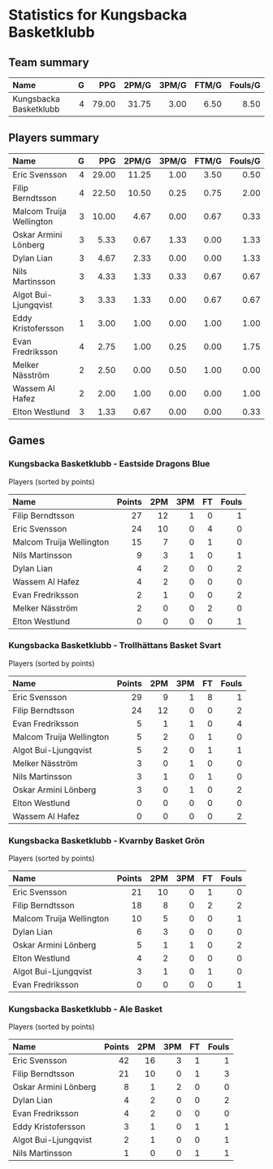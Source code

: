 # Statistics for Kungsbacka Basketklubb

## Team summary

| Name | G | PPG | 2PM/G | 3PM/G | FTM/G | Fouls/G |
|:-----|--:|----:|------:|------:|------:|--------:|
| Kungsbacka Basketklubb | 4 | 79.00 | 31.75 | 3.00 | 6.50 | 8.50 |

## Players summary

| Name | G | PPG | 2PM/G | 3PM/G | FTM/G | Fouls/G |
|:-----|--:|----:|------:|------:|------:|--------:|
| Eric Svensson | 4 | 29.00 | 11.25 | 1.00 | 3.50 | 0.50 |
| Filip Berndtsson | 4 | 22.50 | 10.50 | 0.25 | 0.75 | 2.00 |
| Malcom Truija Wellington | 3 | 10.00 | 4.67 | 0.00 | 0.67 | 0.33 |
| Oskar Armini Lönberg | 3 | 5.33 | 0.67 | 1.33 | 0.00 | 1.33 |
| Dylan Lian | 3 | 4.67 | 2.33 | 0.00 | 0.00 | 1.33 |
| Nils Martinsson | 3 | 4.33 | 1.33 | 0.33 | 0.67 | 0.67 |
| Algot Bui-Ljungqvist | 3 | 3.33 | 1.33 | 0.00 | 0.67 | 0.67 |
| Eddy Kristofersson | 1 | 3.00 | 1.00 | 0.00 | 1.00 | 1.00 |
| Evan Fredriksson | 4 | 2.75 | 1.00 | 0.25 | 0.00 | 1.75 |
| Melker Näsström | 2 | 2.50 | 0.00 | 0.50 | 1.00 | 0.00 |
| Wassem Al Hafez | 2 | 2.00 | 1.00 | 0.00 | 0.00 | 1.00 |
| Elton Westlund | 3 | 1.33 | 0.67 | 0.00 | 0.00 | 0.33 |

## Games

### Kungsbacka Basketklubb - Eastside Dragons Blue

Players (sorted by points)

| Name | Points | 2PM | 3PM | FT | Fouls |
|:-----|-------:|----:|----:|---:|------:|
| Filip Berndtsson | 27 | 12 |  1 |  0 |  1 |
| Eric Svensson | 24 | 10 |  0 |  4 |  0 |
| Malcom Truija Wellington | 15 |  7 |  0 |  1 |  0 |
| Nils Martinsson |  9 |  3 |  1 |  0 |  1 |
| Dylan Lian |  4 |  2 |  0 |  0 |  2 |
| Wassem Al Hafez |  4 |  2 |  0 |  0 |  0 |
| Evan Fredriksson |  2 |  1 |  0 |  0 |  2 |
| Melker Näsström |  2 |  0 |  0 |  2 |  0 |
| Elton Westlund |  0 |  0 |  0 |  0 |  1 |

### Kungsbacka Basketklubb - Trollhättans Basket Svart

Players (sorted by points)

| Name | Points | 2PM | 3PM | FT | Fouls |
|:-----|-------:|----:|----:|---:|------:|
| Eric Svensson | 29 |  9 |  1 |  8 |  1 |
| Filip Berndtsson | 24 | 12 |  0 |  0 |  2 |
| Evan Fredriksson |  5 |  1 |  1 |  0 |  4 |
| Malcom Truija Wellington |  5 |  2 |  0 |  1 |  0 |
| Algot Bui-Ljungqvist |  5 |  2 |  0 |  1 |  1 |
| Melker Näsström |  3 |  0 |  1 |  0 |  0 |
| Nils Martinsson |  3 |  1 |  0 |  1 |  0 |
| Oskar Armini Lönberg |  3 |  0 |  1 |  0 |  2 |
| Elton Westlund |  0 |  0 |  0 |  0 |  0 |
| Wassem Al Hafez |  0 |  0 |  0 |  0 |  2 |

### Kungsbacka Basketklubb - Kvarnby Basket Grön

Players (sorted by points)

| Name | Points | 2PM | 3PM | FT | Fouls |
|:-----|-------:|----:|----:|---:|------:|
| Eric Svensson | 21 | 10 |  0 |  1 |  0 |
| Filip Berndtsson | 18 |  8 |  0 |  2 |  2 |
| Malcom Truija Wellington | 10 |  5 |  0 |  0 |  1 |
| Dylan Lian |  6 |  3 |  0 |  0 |  0 |
| Oskar Armini Lönberg |  5 |  1 |  1 |  0 |  2 |
| Elton Westlund |  4 |  2 |  0 |  0 |  0 |
| Algot Bui-Ljungqvist |  3 |  1 |  0 |  1 |  0 |
| Evan Fredriksson |  0 |  0 |  0 |  0 |  1 |

### Kungsbacka Basketklubb - Ale Basket

Players (sorted by points)

| Name | Points | 2PM | 3PM | FT | Fouls |
|:-----|-------:|----:|----:|---:|------:|
| Eric Svensson | 42 | 16 |  3 |  1 |  1 |
| Filip Berndtsson | 21 | 10 |  0 |  1 |  3 |
| Oskar Armini Lönberg |  8 |  1 |  2 |  0 |  0 |
| Dylan Lian |  4 |  2 |  0 |  0 |  2 |
| Evan Fredriksson |  4 |  2 |  0 |  0 |  0 |
| Eddy Kristofersson |  3 |  1 |  0 |  1 |  1 |
| Algot Bui-Ljungqvist |  2 |  1 |  0 |  0 |  1 |
| Nils Martinsson |  1 |  0 |  0 |  1 |  1 |

